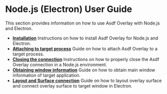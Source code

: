 # Node.js (Electron) User Guide
This section provides information on how to use Asdf Overlay with Node.js and Electron.

* **[Installation](./node/installation.md)** Instructions on how to install Asdf Overlay for Node.js and Electron.
* **[Attaching to target process](./node/attaching.md)** Guide on how to attach Asdf Overlay to a target process.
* **[Closing the connection](./node/closing.md)** Instructions on how to properly close the Asdf Overlay connection in a Node.js environment.
* **[Obtaining window information](./node/obtaining-window-info.md)** Guide on how to obtain main window information of target application.
* **[Layout and Surface connection](./node/layout-surface-connection.md)** Guide on how to layout overlay surface and connect overlay surface to target window in Electron.